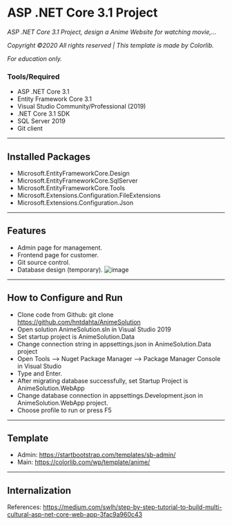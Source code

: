 # ASP .NET Core 3.1 Project
_ASP .NET Core 3.1 Project, design a Anime Website for watching movie,..._

_Copyright ©2020 All rights reserved | This template is made by Colorlib._

_For education only._
### Tools/Required
- ASP .NET Core 3.1
- Entity Framework Core 3.1
- Visual Studio Community/Professional (2019)
- .NET Core 3.1 SDK
- SQL Server 2019
- Git client
-----
## Installed Packages
- Microsoft.EntityFrameworkCore.Design
- Microsoft.EntityFrameworkCore.SqlServer
- Microsoft.EntityFrameworkCore.Tools
- Microsoft.Extensions.Configuration.FileExtensions
- Microsoft.Extensions.Configuration.Json
-----
## Features
- Admin page for management.
- Frontend page for customer.
- Git source control.
- Database design (temporary).
![image](https://user-images.githubusercontent.com/70925557/98659500-c00b2100-2376-11eb-90b9-e0e2a4cccff6.png)
-----
## How to Configure and Run
- Clone code from Github: git clone https://github.com/hntdahta/AnimeSolution
- Open solution AnimeSolution.sln in Visual Studio 2019
- Set startup project is AnimeSolution.Data
- Change connection string in appsettings.json in AnimeSolution.Data project
- Open Tools --> Nuget Package Manager --> Package Manager Console in Visual Studio
- Type <Update-Database> and Enter.
- After migrating database successfully, set Startup Project is AnimeSolution.WebApp
- Change database connection in appsettings.Development.json in AnimeSolution.WebApp project.
- Choose profile to run or press F5
-----
## Template
- Admin: https://startbootstrap.com/templates/sb-admin/
- Main: https://colorlib.com/wp/template/anime/
-----
## Internalization
References: https://medium.com/swlh/step-by-step-tutorial-to-build-multi-cultural-asp-net-core-web-app-3fac9a960c43
